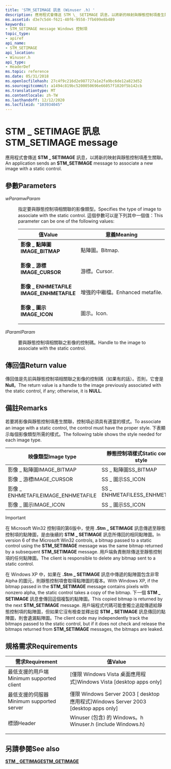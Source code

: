 ```yaml
---
title: 'STM_SETIMAGE 訊息 (Winuser .h) '
description: 應用程式會傳送 STM \_ SETIMAGE 訊息，以將新的映射與靜態控制項產生關聯。
ms.assetid: d3e7c5d4-f621-40f6-9558-7fb699e8b489
keywords:
- STM_SETIMAGE message Windows 控制項
topic_type:
- apiref
api_name:
- STM_SETIMAGE
api_location:
- Winuser.h
api_type:
- HeaderDef
ms.topic: reference
ms.date: 05/31/2018
ms.openlocfilehash: 27c4f9c216d2e987727a1e2fa9bc6de12a823d52
ms.sourcegitcommit: a1494c819bc5200050696e66057f1020f5b142cb
ms.translationtype: MT
ms.contentlocale: zh-TW
ms.lasthandoff: 12/12/2020
ms.locfileid: "103934045"
---
```

# <a name="stm_setimage-message"></a><span data-ttu-id="2e036-104">STM \_ SETIMAGE 訊息</span><span class="sxs-lookup"><span data-stu-id="2e036-104">STM\_SETIMAGE message</span></span>

<span data-ttu-id="2e036-105">應用程式會傳送 **STM \_ SETIMAGE** 訊息，以將新的映射與靜態控制項產生關聯。</span><span class="sxs-lookup"><span data-stu-id="2e036-105">An application sends an **STM\_SETIMAGE** message to associate a new image with a static control.</span></span>

## <a name="parameters"></a><span data-ttu-id="2e036-106">參數</span><span class="sxs-lookup"><span data-stu-id="2e036-106">Parameters</span></span>

<dl> <dt>

<span data-ttu-id="2e036-107">*wParam*</span><span class="sxs-lookup"><span data-stu-id="2e036-107">*wParam*</span></span> 
</dt> <dd>

<span data-ttu-id="2e036-108">指定要與靜態控制項相關聯的影像類型。</span><span class="sxs-lookup"><span data-stu-id="2e036-108">Specifies the type of image to associate with the static control.</span></span> <span data-ttu-id="2e036-109">這個參數可以是下列其中一個值：</span><span class="sxs-lookup"><span data-stu-id="2e036-109">This parameter can be one of the following values:</span></span>



| <span data-ttu-id="2e036-110">值</span><span class="sxs-lookup"><span data-stu-id="2e036-110">Value</span></span>                                                                                                                                                                     | <span data-ttu-id="2e036-111">意義</span><span class="sxs-lookup"><span data-stu-id="2e036-111">Meaning</span></span>                       |
|---------------------------------------------------------------------------------------------------------------------------------------------------------------------------|-------------------------------|
| <span id="IMAGE_BITMAP"></span><span id="image_bitmap"></span><dl> <span data-ttu-id="2e036-112"><dt>**影像 \_ 點陣圖**</dt></span><span class="sxs-lookup"><span data-stu-id="2e036-112"><dt>**IMAGE\_BITMAP**</dt></span></span> </dl>                | <span data-ttu-id="2e036-113">點陣圖。</span><span class="sxs-lookup"><span data-stu-id="2e036-113">Bitmap.</span></span><br/>            |
| <span id="IMAGE_CURSOR"></span><span id="image_cursor"></span><dl> <span data-ttu-id="2e036-114"><dt>**影像 \_ 游標**</dt></span><span class="sxs-lookup"><span data-stu-id="2e036-114"><dt>**IMAGE\_CURSOR**</dt></span></span> </dl>                | <span data-ttu-id="2e036-115">游標。</span><span class="sxs-lookup"><span data-stu-id="2e036-115">Cursor.</span></span><br/>            |
| <span id="IMAGE_ENHMETAFILE"></span><span id="image_enhmetafile"></span><dl> <span data-ttu-id="2e036-116"><dt>**影像 \_ ENHMETAFILE**</dt></span><span class="sxs-lookup"><span data-stu-id="2e036-116"><dt>**IMAGE\_ENHMETAFILE**</dt></span></span> </dl> | <span data-ttu-id="2e036-117">增強的中繼檔。</span><span class="sxs-lookup"><span data-stu-id="2e036-117">Enhanced metafile.</span></span><br/> |
| <span id="IMAGE_ICON"></span><span id="image_icon"></span><dl> <span data-ttu-id="2e036-118"><dt>**影像 \_ 圖示**</dt></span><span class="sxs-lookup"><span data-stu-id="2e036-118"><dt>**IMAGE\_ICON**</dt></span></span> </dl>                      | <span data-ttu-id="2e036-119">圖示。</span><span class="sxs-lookup"><span data-stu-id="2e036-119">Icon.</span></span><br/>              |



 

</dd> <dt>

<span data-ttu-id="2e036-120">*lParam*</span><span class="sxs-lookup"><span data-stu-id="2e036-120">*lParam*</span></span> 
</dt> <dd>

<span data-ttu-id="2e036-121">要與靜態控制項相關聯之影像的控制碼。</span><span class="sxs-lookup"><span data-stu-id="2e036-121">Handle to the image to associate with the static control.</span></span>

</dd> </dl>

## <a name="return-value"></a><span data-ttu-id="2e036-122">傳回值</span><span class="sxs-lookup"><span data-stu-id="2e036-122">Return value</span></span>

<span data-ttu-id="2e036-123">傳回值是先前與靜態控制項相關聯之影像的控制碼（如果有的話）。否則，它會是 **Null**。</span><span class="sxs-lookup"><span data-stu-id="2e036-123">The return value is a handle to the image previously associated with the static control, if any; otherwise, it is **NULL**.</span></span>

## <a name="remarks"></a><span data-ttu-id="2e036-124">備註</span><span class="sxs-lookup"><span data-stu-id="2e036-124">Remarks</span></span>

<span data-ttu-id="2e036-125">若要將影像與靜態控制項產生關聯，控制項必須具有適當的樣式。</span><span class="sxs-lookup"><span data-stu-id="2e036-125">To associate an image with a static control, the control must have the proper style.</span></span> <span data-ttu-id="2e036-126">下表顯示每個影像類型所需的樣式。</span><span class="sxs-lookup"><span data-stu-id="2e036-126">The following table shows the style needed for each image type.</span></span>



| <span data-ttu-id="2e036-127">映像類型</span><span class="sxs-lookup"><span data-stu-id="2e036-127">Image type</span></span>         | <span data-ttu-id="2e036-128">靜態控制項樣式</span><span class="sxs-lookup"><span data-stu-id="2e036-128">Static control style</span></span> |
|--------------------|----------------------|
| <span data-ttu-id="2e036-129">影像 \_ 點陣圖</span><span class="sxs-lookup"><span data-stu-id="2e036-129">IMAGE\_BITMAP</span></span>      | <span data-ttu-id="2e036-130">SS \_ 點陣圖</span><span class="sxs-lookup"><span data-stu-id="2e036-130">SS\_BITMAP</span></span>           |
| <span data-ttu-id="2e036-131">影像 \_ 游標</span><span class="sxs-lookup"><span data-stu-id="2e036-131">IMAGE\_CURSOR</span></span>      | <span data-ttu-id="2e036-132">SS \_ 圖示</span><span class="sxs-lookup"><span data-stu-id="2e036-132">SS\_ICON</span></span>             |
| <span data-ttu-id="2e036-133">影像 \_ ENHMETAFILE</span><span class="sxs-lookup"><span data-stu-id="2e036-133">IMAGE\_ENHMETAFILE</span></span> | <span data-ttu-id="2e036-134">SS \_ ENHMETAFILE</span><span class="sxs-lookup"><span data-stu-id="2e036-134">SS\_ENHMETAFILE</span></span>      |
| <span data-ttu-id="2e036-135">影像 \_ 圖示</span><span class="sxs-lookup"><span data-stu-id="2e036-135">IMAGE\_ICON</span></span>        | <span data-ttu-id="2e036-136">SS \_ 圖示</span><span class="sxs-lookup"><span data-stu-id="2e036-136">SS\_ICON</span></span>             |



 

> [!IMPORTANT]
>
> <span data-ttu-id="2e036-137">在 Microsoft Win32 控制項的第6版中，使用 **.Stm \_ SETIMAGE** 訊息傳遞至靜態控制項的點陣圖，是由後續的 **STM \_ SETIMAGE** 訊息所傳回的相同點陣圖。</span><span class="sxs-lookup"><span data-stu-id="2e036-137">In version 6 of the Microsoft Win32 controls, a bitmap passed to a static control using the **STM\_SETIMAGE** message was the same bitmap returned by a subsequent **STM\_SETIMAGE** message.</span></span> <span data-ttu-id="2e036-138">用戶端負責刪除傳送至靜態控制項的任何點陣圖。</span><span class="sxs-lookup"><span data-stu-id="2e036-138">The client is responsible to delete any bitmap sent to a static control.</span></span>
>
> <span data-ttu-id="2e036-139">在 Windows XP 中，如果在 **.Stm \_ SETIMAGE** 訊息中傳遞的點陣圖包含非零 Alpha 的圖元，則靜態控制項會取得點陣圖的複本。</span><span class="sxs-lookup"><span data-stu-id="2e036-139">With Windows XP, if the bitmap passed in the **STM\_SETIMAGE** message contains pixels with nonzero alpha, the static control takes a copy of the bitmap.</span></span> <span data-ttu-id="2e036-140">下一個 **STM \_ SETIMAGE** 訊息會傳回這個複製的點陣圖。</span><span class="sxs-lookup"><span data-stu-id="2e036-140">This copied bitmap is returned by the next **STM\_SETIMAGE** message.</span></span> <span data-ttu-id="2e036-141">用戶端程式代碼可能會獨立追蹤傳遞給靜態控制項的點陣圖，但如果它沒有檢查並釋出從 **STM \_ SETIMAGE** 訊息傳回的點陣圖，則會遺漏點陣圖。</span><span class="sxs-lookup"><span data-stu-id="2e036-141">The client code may independently track the bitmaps passed to the static control, but if it does not check and release the bitmaps returned from **STM\_SETIMAGE** messages, the bitmaps are leaked.</span></span>

 

## <a name="requirements"></a><span data-ttu-id="2e036-142">規格需求</span><span class="sxs-lookup"><span data-stu-id="2e036-142">Requirements</span></span>



| <span data-ttu-id="2e036-143">需求</span><span class="sxs-lookup"><span data-stu-id="2e036-143">Requirement</span></span> | <span data-ttu-id="2e036-144">值</span><span class="sxs-lookup"><span data-stu-id="2e036-144">Value</span></span> |
|-------------------------------------|----------------------------------------------------------------------------------------------------------|
| <span data-ttu-id="2e036-145">最低支援的用戶端</span><span class="sxs-lookup"><span data-stu-id="2e036-145">Minimum supported client</span></span><br/> | <span data-ttu-id="2e036-146">\[僅限 Windows Vista 桌面應用程式\]</span><span class="sxs-lookup"><span data-stu-id="2e036-146">Windows Vista \[desktop apps only\]</span></span><br/>                                                           |
| <span data-ttu-id="2e036-147">最低支援的伺服器</span><span class="sxs-lookup"><span data-stu-id="2e036-147">Minimum supported server</span></span><br/> | <span data-ttu-id="2e036-148">僅限 Windows Server 2003 \[ desktop 應用程式\]</span><span class="sxs-lookup"><span data-stu-id="2e036-148">Windows Server 2003 \[desktop apps only\]</span></span><br/>                                                     |
| <span data-ttu-id="2e036-149">標頭</span><span class="sxs-lookup"><span data-stu-id="2e036-149">Header</span></span><br/>                   | <dl> <span data-ttu-id="2e036-150"><dt>Winuser (包含) 的 Windows。h </dt></span><span class="sxs-lookup"><span data-stu-id="2e036-150"><dt>Winuser.h (include Windows.h)</dt></span></span> </dl> |



## <a name="see-also"></a><span data-ttu-id="2e036-151">另請參閱</span><span class="sxs-lookup"><span data-stu-id="2e036-151">See also</span></span>

<dl> <dt>

[<span data-ttu-id="2e036-152">**STM \_ GETIMAGE**</span><span class="sxs-lookup"><span data-stu-id="2e036-152">**STM\_GETIMAGE**</span></span>](stm-getimage.md)
</dt> </dl>

 

 





